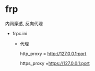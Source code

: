 # frp

内网穿透, 反向代理

- frpc.ini

  - 代理

    http_proxy = http://127.0.0.1:port

    https_proxy =https://127.0.0.1:port
